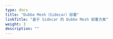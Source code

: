 ```yaml
---
type: docs
title: "Dubbo Mesh（Sidecar）部署"
linkTitle: "基于 Sidecar 的 Dubbo Mesh 部署方案"
weight: 3
description: ""
---
```



